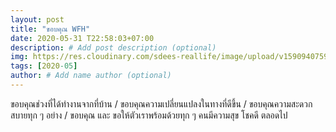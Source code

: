 ```yaml
---
layout: post
title: "ขอบคุณ WFH"
date: 2020-05-31 T22:58:03+07:00
description: # Add post description (optional)
img: https://res.cloudinary.com/sdees-reallife/image/upload/v1590940759/IMG_2246.jpg # Add image post (optional)
tags: [2020-05]
author: # Add name author (optional)
---
```

ขอบคุณช่วงที่ได้ทำงานจากที่บ้าน / ขอบคุณความเปลี่ยนแปลงในทางที่ดีขึ้น / ขอบคุณความสะดวกสบายทุก ๆ อย่าง / ขอบคุณ และ ขอให้ตัวเราพร้อมด้วยทุก ๆ คนมีความสุข โชคดี ตลอดไป

<i class="fa fa-child" style="color:plum"></i>
